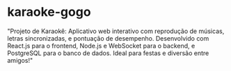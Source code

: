 # karaoke-gogo
"Projeto de Karaokê: Aplicativo web interativo com reprodução de músicas, letras sincronizadas, e pontuação de desempenho. Desenvolvido com React.js para o frontend, Node.js e WebSocket para o backend, e PostgreSQL para o banco de dados. Ideal para festas e diversão entre amigos!"
